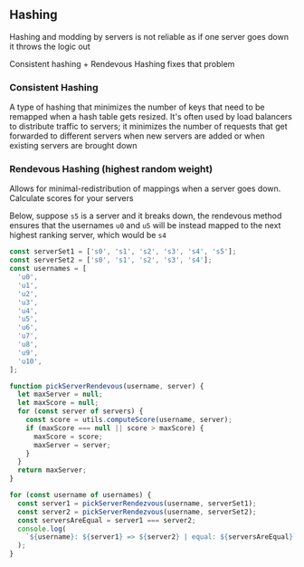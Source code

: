 ## Hashing

Hashing and modding by servers is not reliable as if one server goes down it throws the logic out

Consistent hashing + Rendevous Hashing fixes that problem

### Consistent Hashing

A type of hashing that minimizes the number of keys that need to be remapped when a hash table gets resized. It's often used by load balancers to distribute traffic to servers; it minimizes the number of requests that get forwarded to different servers when new servers are added or when existing servers are brought down

### Rendevous Hashing (highest random weight)

Allows for minimal-redistribution of mappings when a server goes down. Calculate scores for your servers

Below, suppose `s5` is a server and it breaks down, the rendevous method ensures that the usernames `u0` and `u5` will be instead mapped to the next highest ranking server, which would be `s4`

```js
const serverSet1 = ['s0', 's1', 's2', 's3', 's4', 's5'];
const serverSet2 = ['s0', 's1', 's2', 's3', 's4'];
const usernames = [
  'u0',
  'u1',
  'u2',
  'u3',
  'u4',
  'u5',
  'u6',
  'u7',
  'u8',
  'u9',
  'u10',
];

function pickServerRendevous(username, server) {
  let maxServer = null;
  let maxScore = null;
  for (const server of servers) {
    const score = utils.computeScore(username, server);
    if (maxScore === null || score > maxScore) {
      maxScore = score;
      maxServer = server;
    }
  }
  return maxServer;
}

for (const username of usernames) {
  const server1 = pickServerRendezvous(username, serverSet1);
  const server2 = pickServerRendezvous(username, serverSet2);
  const serversAreEqual = server1 === server2;
  console.log(
    `${username}: ${server1} => ${server2} | equal: ${serversAreEqual}`
  );
}
```
